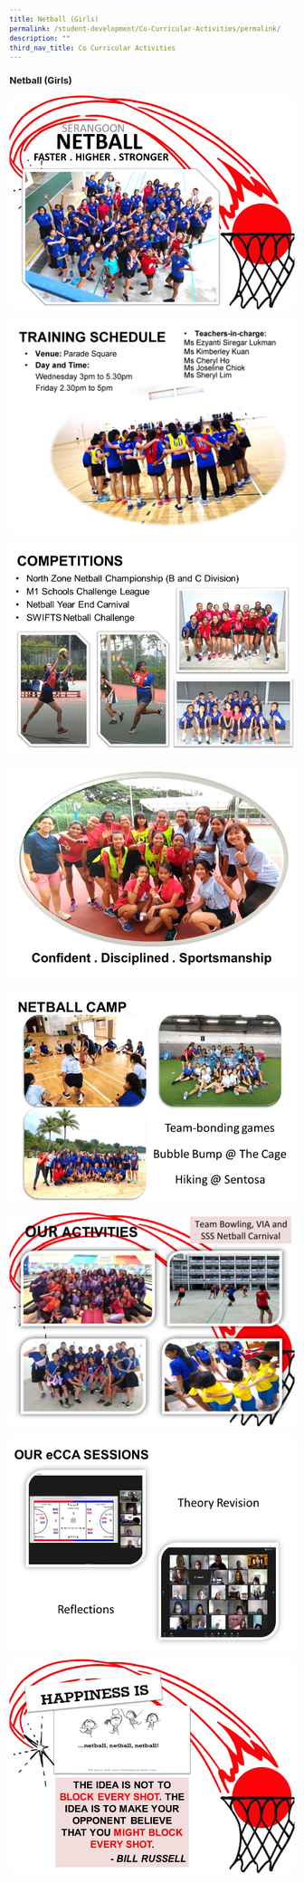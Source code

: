 ```yaml
---
title: Netball (Girls)
permalink: /student-development/Co-Curricular-Activities/permalink/
description: ""
third_nav_title: Co Curricular Activities
---
```

### Netball (Girls)

![](/images/Netball001.jpg)

![](/images/Netball%20Website%202021_additional%20Slide%202.jpg)

![](/images/Netball003.jpg)

![](/images/Netball004.jpg)

![](/images/Netball005.jpg)

![](/images/netball%206.jpg)

![](/images/Netball007.jpg)

![](/images/Netball008.jpg)